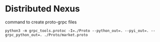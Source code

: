 # Distributed Nexus


command to create proto-grpc files
```
python3 -m grpc_tools.protoc -I=./Proto --python_out=. --pyi_out=. --grpc_python_out=. ./Proto/market.proto
```
